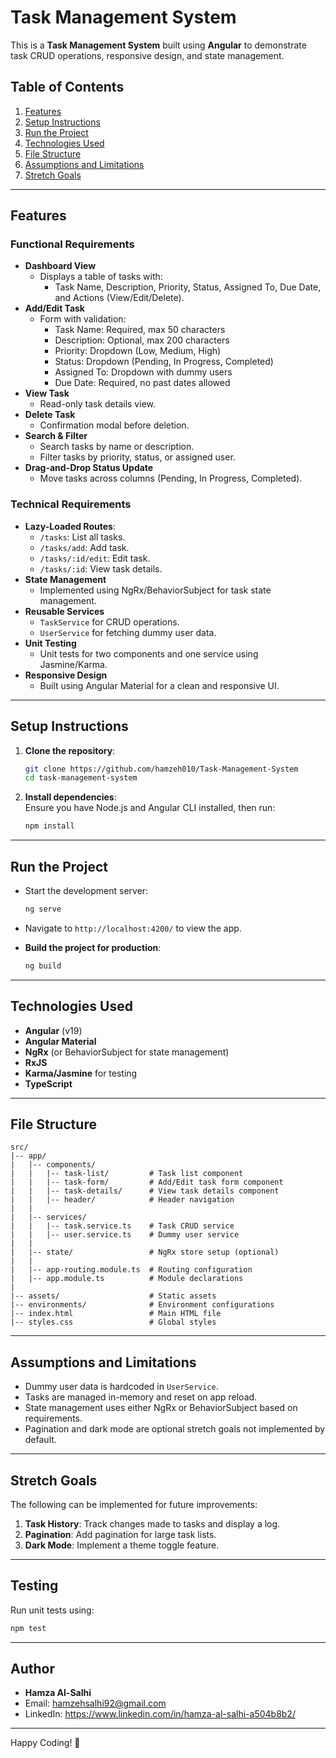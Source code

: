 # Task Management System

This is a **Task Management System** built using **Angular** to demonstrate task CRUD operations, responsive design, and state management.

## Table of Contents

1. [Features](#features)
2. [Setup Instructions](#setup-instructions)
3. [Run the Project](#run-the-project)
4. [Technologies Used](#technologies-used)
5. [File Structure](#file-structure)
6. [Assumptions and Limitations](#assumptions-and-limitations)
7. [Stretch Goals](#stretch-goals)

---

## Features

### Functional Requirements
- **Dashboard View**  
  - Displays a table of tasks with:  
    - Task Name, Description, Priority, Status, Assigned To, Due Date, and Actions (View/Edit/Delete).  
- **Add/Edit Task**  
  - Form with validation:  
    - Task Name: Required, max 50 characters  
    - Description: Optional, max 200 characters  
    - Priority: Dropdown (Low, Medium, High)  
    - Status: Dropdown (Pending, In Progress, Completed)  
    - Assigned To: Dropdown with dummy users  
    - Due Date: Required, no past dates allowed  
- **View Task**  
  - Read-only task details view.  
- **Delete Task**  
  - Confirmation modal before deletion.  
- **Search & Filter**  
  - Search tasks by name or description.  
  - Filter tasks by priority, status, or assigned user.  
- **Drag-and-Drop Status Update**  
  - Move tasks across columns (Pending, In Progress, Completed).  

### Technical Requirements
- **Lazy-Loaded Routes**:
  - `/tasks`: List all tasks.  
  - `/tasks/add`: Add task.  
  - `/tasks/:id/edit`: Edit task.  
  - `/tasks/:id`: View task details.  
- **State Management**  
  - Implemented using NgRx/BehaviorSubject for task state management.  
- **Reusable Services**  
  - `TaskService` for CRUD operations.  
  - `UserService` for fetching dummy user data.  
- **Unit Testing**  
  - Unit tests for two components and one service using Jasmine/Karma.  
- **Responsive Design**  
  - Built using Angular Material for a clean and responsive UI.  

---

## Setup Instructions

1. **Clone the repository**:  
   ```bash
   git clone https://github.com/hamzeh010/Task-Management-System
   cd task-management-system
   ```

2. **Install dependencies**:  
   Ensure you have Node.js and Angular CLI installed, then run:  
   ```bash
   npm install
   ```

---

## Run the Project

- Start the development server:  
   ```bash
   ng serve
   ```
- Navigate to `http://localhost:4200/` to view the app.

- **Build the project for production**:  
   ```bash
   ng build
   ```

---

## Technologies Used

- **Angular** (v19)  
- **Angular Material**  
- **NgRx** (or BehaviorSubject for state management)  
- **RxJS**  
- **Karma/Jasmine** for testing  
- **TypeScript**  

---

## File Structure

```
src/
|-- app/
|   |-- components/
|   |   |-- task-list/         # Task list component
|   |   |-- task-form/         # Add/Edit task form component
|   |   |-- task-details/      # View task details component
|   |   |-- header/            # Header navigation
|   |
|   |-- services/
|   |   |-- task.service.ts    # Task CRUD service
|   |   |-- user.service.ts    # Dummy user service
|   |
|   |-- state/                 # NgRx store setup (optional)
|   |
|   |-- app-routing.module.ts  # Routing configuration
|   |-- app.module.ts          # Module declarations
|
|-- assets/                    # Static assets
|-- environments/              # Environment configurations
|-- index.html                 # Main HTML file
|-- styles.css                 # Global styles
```

---

## Assumptions and Limitations

- Dummy user data is hardcoded in `UserService`.  
- Tasks are managed in-memory and reset on app reload.  
- State management uses either NgRx or BehaviorSubject based on requirements.  
- Pagination and dark mode are optional stretch goals not implemented by default.  

---

## Stretch Goals

The following can be implemented for future improvements:
1. **Task History**: Track changes made to tasks and display a log.  
2. **Pagination**: Add pagination for large task lists.  
3. **Dark Mode**: Implement a theme toggle feature.  

---

## Testing

Run unit tests using:  
```bash
npm test
```

---

## Author

- **Hamza Al-Salhi**  
- Email: hamzehsalhi92@gmail.com
- LinkedIn: https://www.linkedin.com/in/hamza-al-salhi-a504b8b2/

---

Happy Coding! 🚀
